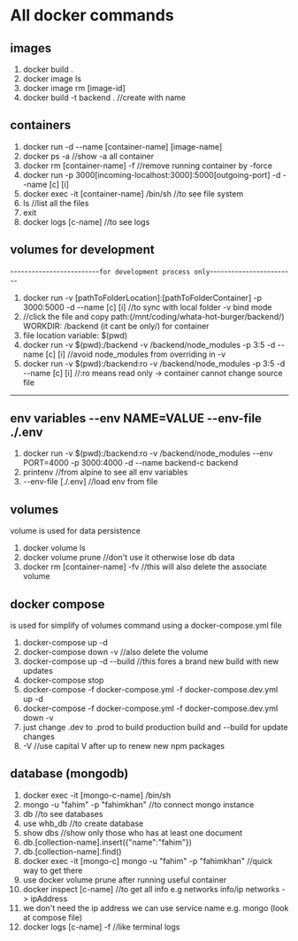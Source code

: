 # All docker commands

## images

1. docker build .
2. docker image ls
3. docker image rm [image-id]
4. docker build -t backend . //create with name

## containers

1. docker run -d --name [container-name] [image-name]
2. docker ps -a //show -a all container
3. docker rm [container-name] -f //remove running container by -force
4. docker run -p 3000[incoming-localhost:3000]:5000[outgoing-port] -d --name [c] [i]
5. docker exec -it [container-name] /bin/sh //to see file system
6. ls //list all the files
7. exit
8. docker logs [c-name] //to see logs

## volumes for development

-------------------------`for development process only`------------------------

1. docker run -v [pathToFolderLocation]:[pathToFolderContainer] -p 3000:5000 -d
   --name [c] [i] //to sync with local folder -v bind mode
2. //click the file and copy path:(/mnt/coding/whata-hot-burger/backend/)
   WORKDIR: /backend (it cant be only/) for container
3. file location variable: $(pwd)
4. docker run -v $(pwd):/backend -v /backend/node_modules -p 3:5 -d --name [c] [i]
   //avoid node_modules from overriding in -v
5. docker run -v $(pwd):/backend:ro -v /backend/node_modules -p 3:5 -d --name [c] [i]
   //:ro means read only -> container cannot change source file

---

## env variables --env NAME=VALUE --env-file ./.env

1. docker run -v $(pwd):/backend:ro -v /backend/node_modules --env PORT=4000 -p
   3000:4000 -d --name backend-c backend
2. printenv //from alpine to see all env variables
3. --env-file [./.env] //load env from file

## volumes

volume is used for data persistence

1. docker volume ls
2. docker volume prune //don't use it otherwise lose db data
3. docker rm [container-name] -fv //this will also delete the associate volume

## docker compose

is used for simplify of volumes command using a docker-compose.yml file

1. docker-compose up -d
2. docker-compose down -v //also delete the volume
3. docker-compose up -d --build //this fores a brand new build with new updates
4. docker-compose stop
5. docker-compose -f docker-compose.yml -f docker-compose.dev.yml up -d
6. docker-compose -f docker-compose.yml -f docker-compose.dev.yml down -v
7. just change .dev to .prod to build production build and --build for update changes
8. -V //use capital V after up to renew new npm packages

## database (mongodb)

1. docker exec -it [mongo-c-name] /bin/sh
2. mongo -u "fahim" -p "fahimkhan" //to connect mongo instance
3. db //to see databases
4. use whb_db //to create database
5. show dbs //show only those who has at least one document
6. db.[collection-name].insert({"name":"fahim"})
7. db.[collection-name].find()
8. docker exec -it [mongo-c] mongo -u "fahim" -p "fahimkhan" //quick way to get there
9. use docker volume prune after running useful container
10. docker inspect [c-name] //to get all info e.g networks info/ip networks -> ipAddress
11. we don't need the ip address we can use service name e.g. mongo (look at compose file)
12. docker logs [c-name] -f //like terminal logs
